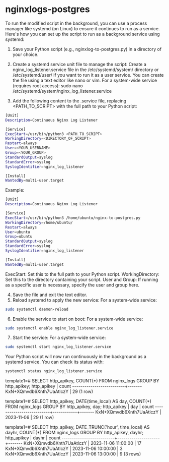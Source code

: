# nginxlogs-postgres



To run the modified script in the background, you can use a process manager like systemd (on Linux) to ensure it continues to run as a service. Here's how you can set up the script to run as a background service using systemd:

1. Save your Python script (e.g., nginxlog-to-postgres.py) in a directory of your choice.
2. Create a systemd service unit file to manage the script: Create a nginx_log_listener.service file in the /etc/systemd/system/ directory or /etc/systemd/user/ if you want to run it as a user service. You can create the file using a text editor like nano or vim.
For a system-wide service (requires root access):
sudo nano /etc/systemd/system/nginx_log_listener.service

3. Add the following content to the .service file, replacing <PATH_TO_SCRIPT> with the full path to your Python script:

```bash
[Unit]
Description=Continuous Nginx Log Listener

[Service]
ExecStart=/usr/bin/python3 <PATH_TO_SCRIPT>
WorkingDirectory=<DIRECTORY_OF_SCRIPT>
Restart=always
User=<YOUR_USERNAME>
Group=<YOUR_GROUP>
StandardOutput=syslog
StandardError=syslog
SyslogIdentifier=nginx_log_listener

[Install]
WantedBy=multi-user.target
```

Example:

```bash
[Unit]
Description=Continuous Nginx Log Listener

[Service]
ExecStart=/usr/bin/python3 /home/ubuntu/nginx-to-postgres.py
WorkingDirectory=/home/ubuntu/
Restart=always
User=ubuntu
Group=ubuntu
StandardOutput=syslog
StandardError=syslog
SyslogIdentifier=nginx_log_listener

[Install]
WantedBy=multi-user.target
```

ExecStart: Set this to the full path to your Python script.
WorkingDirectory: Set this to the directory containing your script.
User and Group: If running as a specific user is necessary, specify the user and group here.

4. Save the file and exit the text editor.
5. Reload systemd to apply the new service:
For a system-wide service:
```bash
sudo systemctl daemon-reload
```
6. Enable the service to start on boot:
For a system-wide service:
```bash
sudo systemctl enable nginx_log_listener.service
```
7. Start the service:
For a system-wide service:
```bash
sudo systemctl start nginx_log_listener.service
```

Your Python script will now run continuously in the background as a systemd service. You can check its status with:

```bash
systemctl status nginx_log_listener.service
```

template1=# SELECT http_apikey, COUNT(*) FROM nginx_logs GROUP BY http_apikey;
       http_apikey        | count
--------------------------+-------
 KxN+XQmvdb6Xnth7UaAtlczY |    29
(1 row)

template1=# SELECT http_apikey, DATE(time_local) AS day, COUNT(*) FROM nginx_logs GROUP BY http_apikey, day;
       http_apikey        |    day     | count
--------------------------+------------+-------
 KxN+XQmvdb6Xnth7UaAtlczY | 2023-11-06 |    29
(1 row)

template1=# SELECT http_apikey, DATE_TRUNC('hour', time_local) AS dayhr, COUNT(*) FROM nginx_logs GROUP BY http_apikey, dayhr;
       http_apikey        |        dayhr        | count
--------------------------+---------------------+-------
 KxN+XQmvdb6Xnth7UaAtlczY | 2023-11-06 11:00:00 |    17
 KxN+XQmvdb6Xnth7UaAtlczY | 2023-11-06 10:00:00 |     3
 KxN+XQmvdb6Xnth7UaAtlczY | 2023-11-06 13:00:00 |     9
(3 rows)
